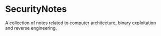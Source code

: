 # SecurityNotes
A collection of notes related to computer architecture, binary exploitation and reverse engineering.
